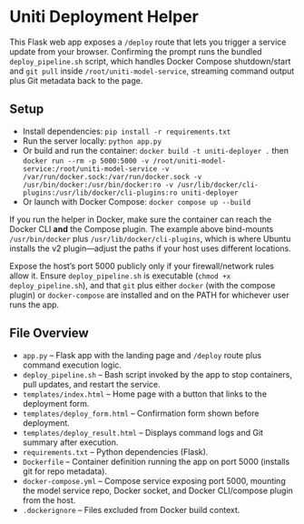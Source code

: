 # Uniti Deployment Helper

This Flask web app exposes a `/deploy` route that lets you trigger a service update from your browser. Confirming the prompt runs the bundled `deploy_pipeline.sh` script, which handles Docker Compose shutdown/start and `git pull` inside `/root/uniti-model-service`, streaming command output plus Git metadata back to the page.

## Setup
- Install dependencies: `pip install -r requirements.txt`
- Run the server locally: `python app.py`
- Or build and run the container: `docker build -t uniti-deployer .` then `docker run --rm -p 5000:5000 -v /root/uniti-model-service:/root/uniti-model-service -v /var/run/docker.sock:/var/run/docker.sock -v /usr/bin/docker:/usr/bin/docker:ro -v /usr/lib/docker/cli-plugins:/usr/lib/docker/cli-plugins:ro uniti-deployer`
- Or launch with Docker Compose: `docker compose up --build`

If you run the helper in Docker, make sure the container can reach the Docker CLI **and** the Compose plugin. The example above bind-mounts `/usr/bin/docker` plus `/usr/lib/docker/cli-plugins`, which is where Ubuntu installs the v2 plugin—adjust the paths if your host uses different locations.

Expose the host’s port 5000 publicly only if your firewall/network rules allow it.
Ensure `deploy_pipeline.sh` is executable (`chmod +x deploy_pipeline.sh`), and that `git` plus either `docker` (with the compose plugin) or `docker-compose` are installed and on the PATH for whichever user runs the app.

## File Overview
- `app.py` – Flask app with the landing page and `/deploy` route plus command execution logic.
- `deploy_pipeline.sh` – Bash script invoked by the app to stop containers, pull updates, and restart the service.
- `templates/index.html` – Home page with a button that links to the deployment form.
- `templates/deploy_form.html` – Confirmation form shown before deployment.
- `templates/deploy_result.html` – Displays command logs and Git summary after execution.
- `requirements.txt` – Python dependencies (Flask).
- `Dockerfile` – Container definition running the app on port 5000 (installs git for repo metadata).
- `docker-compose.yml` – Compose service exposing port 5000, mounting the model service repo, Docker socket, and Docker CLI/compose plugin from the host.
- `.dockerignore` – Files excluded from Docker build context.
